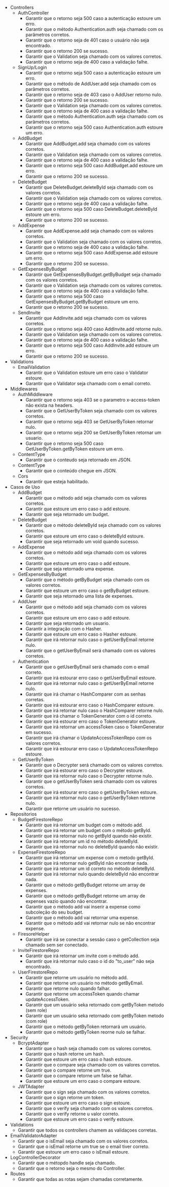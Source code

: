 - Controllers
  - AuthController
    - Garantir que o retorno seja 500 caso a autenticação estoure um erro.
    - Garantir que o método Authentication.auth seja chamado com os parâmetros corretos.
    - Garantir que o retorno seja de 401 caso o usuário não seja encontrado.
    - Garantir que o retorno 200 se sucesso.
    - Garantir que o Validation seja chamado com os valores corretos.
    - Garantir que o retorno seja de 400 caso a validação falhe.
  - SignUp/Login
    - Garantir que o retorno seja 500 caso a autenticação estoure um erro.
    - Garantir que o método de AddUser.add seja chamado com os parâmetros corretos.
    - Garantir que o retorno seja de 403 caso o AddUser retorno nulo.
    - Garantir que o retorno 200 se sucesso.
    - Garantir que o Validation seja chamado com os valores corretos.
    - Garantir que o retorno seja de 400 caso a validação falhe. 
    - Garantir que o método Authentication.auth seja chamado com os parâmetros corretos.
    - Garantir que o retorno seja 500 caso Authentication.auth estoure um erro.
  - AddBudget
    - Garantir que AddBudget.add seja chamado com os valores corretos.
    - Garantir que o Validation seja chamado com os valores corretos.
    - Garantir que o retorno seja de 400 caso a validação falhe.
    - Garantir que o retorno seja 500 caso AddBudget.add estoure um erro.
    - Garantir que o retorno 200 se sucesso.
  - DeleteBudget
    - Garantir que DeleteBudget.deleteById seja chamado com os valores corretos.
    - Garantir que o Validation seja chamado com os valores corretos.
    - Garantir que o retorno seja de 400 caso a validação falhe.
    - Garantir que o retorno seja 500 caso DeleteBudget.deleteById estoure um erro.
    - Garantir que o retorno 200 se sucesso.
  - AddExpense
    - Garantir que AddExpense.add seja chamado com os valores corretos.
    - Garantir que o Validation seja chamado com os valores corretos.
    - Garantir que o retorno seja de 400 caso a validação falhe.
    - Garantir que o retorno seja 500 caso AddExpense.add estoure um erro.
    - Garantir que o retorno 200 se sucesso.
  - GetExpensesByBudget
    - Garantir que GetExpensesByBudget.getByBudget seja chamado com os valores corretos.
    - Garantir que o Validation seja chamado com os valores corretos.
    - Garantir que o retorno seja de 400 caso a validação falhe.
    - Garantir que o retorno seja 500 caso GetExpensesByBudget.getByBudget estoure um erro.
    - Garantir que o retorno 200 se sucesso.
  - SendInvite
    - Garantir que AddInvite.add seja chamado com os valores corretos.
    - Garantir que o retorno seja 400 caso AddInvite.add retorne nulo.
    - Garantir que o Validation seja chamado com os valores corretos.
    - Garantir que o retorno seja de 400 caso a validação falhe.
    - Garantir que o retorno seja 500 caso AddInvite.add estoure um erro.
    - Garantir que o retorno 200 se sucesso.
- Validations
  - EmailValidation
    - Garantir que o Validation estoure um erro caso o Validator estoure.
    - Garantir que o Validator seja chamado com o email correto.
- Middlewares
  - AuthMiddleware
    - Garantir que o retorno seja 403 se o parametro x-access-token não exista na headers.
    - Garantir que o GetUserByToken seja chamado com os valores corretos.
    - Garantir que o retorno seja 403 se GetUserByToken retornar nulo.
    - Garantir que o retorno seja 200 se GetUserByToken retornar um usuario.
    - Garantir que o retorno seja 500 caso GetUserByToken.getByToken estoure um erro.
  - ContentType
    - Garantir que o conteudo seja retornado em JSON.
  - ContentType
    - Garantir que o conteúdo chegue em JSON.
  - Cors
    - Garantir que esteja habilitado.
- Casos de Uso
  - AddBudget
    - Garantir que o método add seja chamado com os valores corretos.
    - Garantir que estoure um erro caso o add estoure.
    - Garantir que seja retornado um budget.
  - DeleteBudget
    - Garantir que o método deleteById seja chamado com os valores corretos.
    - Garantir que estoure um erro caso o deleteById estoure.
    - Garantir que seja retornado um void quando sucesso.
  - AddExpense
    - Garantir que o método add seja chamado com os valores corretos.
    - Garantir que estoure um erro caso o add estoure.
    - Garantir que seja retornado uma expense.
  - GetExpensesByBudget
    - Garantir que o método getByBudget seja chamado com os valores corretos.
    - Garantir que estoure um erro caso o getByBudget estoure.
    - Garantir que seja retornado uma lista de expenses.
  - AddUser
    - Garantir que o método add seja chamado com os valores corretos.
    - Garantir que estoure um erro caso o add estoure.
    - Garantir que seja retornado um usuario.
    - Garantir a integração com o Hasher.
    - Garantir que estoure um erro caso o Hasher estoure.
    - Garantir que irá retornar nulo caso o getUserByEmail retorne nulo.
    - Garantir que o getUserByEmail será chamado com os valores corretos.
  - Authentication
    - Garantir que o getUserByEmail será chamado com o email correto.
    - Garantir que irá estourar erro caso o getUserByEmail estoure.
    - Garantir que irá retornar nulo caso o getUserByEmail retorne nulo.
    - Garantir que irá chamar o HashComparer com as senhas corretas.
    - Garantir que irá estourar erro caso o HashComparer estoure.
    - Garantir que irá retornar nulo caso o HashComparer retorne nulo.
    - Garantir que irá chamar o TokenGenerator com o id correto.
    - Garantir que irá estourar erro caso o TokenGenerator estoure.
    - Garantir que irá retornar um accessToken caso o TokenGenerator em sucesso.
    - Garantir que irá chamar o UpdateAccessTokenRepo com os valores corretos.
    - Garantir que irá estourar erro caso o UpdateAccessTokenRepo estoure.
  - GetUserByToken
    - Garantir que o Decrypter será chamado com os valores corretos.
    - Garantir que irá estourar erro caso o Decrypter estoure.
    - Garantir que irá retornar nulo caso o Decrypter retorne nulo.
    - Garantir que o getUserByToken será chamado com os valores corretos.
    - Garantir que irá estourar erro caso o getUserByToken estoure.
    - Garantir que irá retornar nulo caso o getUserByToken retorne nulo.
    - Garantir que retorne um usuário no sucesso.
- Repositorios
  - BudgetFirestoreRepo
    - Garantir que irá retornar um budget com o método add.
    - Garantir que irá retornar um budget com o método getById.
    - Garantir que irá retornar nulo no getById quando não existir.
    - Garantir que irá retornar um id no método deleteById.
    - Garantir que irá retornar nulo no deleteById quando não existir.
  - ExpenseFirestoreRepo
    - Garantir que irá retornar um expense com o metodo getById.
    - Garantir que irá retornar nulo getById não encontrar nada.
    - Garantir que irá retornar um id correto  no método deleteById.
    - Garantir que irá retornar nulo quando deleteById não encontrar nada.
    - Garantir que o método getByBudget retorne um array de expenses.
    - Garantir que o método getByBudget retorne um array de expenses vazio quando não encontrar.
    - Garantir que o método add vai inserir a expense como subcoleção do seu budget.
    - Garantir que o método add vai retornar uma expense.
    - Garantir que o método add vai retornar nulo se não encontrar expense.
  - FiresoreHelper
    - Garantir que irá se conectar a sessão caso o getCollection seja chamado sem ser conectado.
  - InviteFirestoreRepo
    - Garantir que irá retornar um invite com o método add.
    - Garantir que irá retornar nulo caso o id do "to_user" não seja encontrado.
  - UserFirestoreRepo
    - Garantir que retorne um usuário no método add.
    - Garantir que retorne um usuário no método getByEmail.
    - Garantir que retorne nulo quando falhar.
    - Garantir que retorne um accessToken quando chamar updateAccessToken.
    - Garantir que um usuário seka retornado com getByToken metodo (sem role)
    - Garantir que um usuário seka retornado com getByToken metodo (com role)
    - Garantir que o método getByToken retornará um usuário.
    - Garantir que o método getByToken reorne nulo se falhar.
- Security
  - BcryptAdapter
    - Garantir que o hash seja chamado com os valores corretos.
    - Garantir que o hash retorne um hash.
    - Garantir que estoure um erro caso o hash estoure.
    - Garantir que o compare seja chamado com os valores corretos.
    - Garantir que o compare retorne um true.
    - Garantir que o compare retorne um false se falhar.
    - Garantir que estoure um erro caso o compare estoure. 
  - JWTAdapter
    - Garantir que o sign seja chamado com os valores corretos.
    - Garantir que o sign retorne um token.
    - Garantir que estoure um erro caso o sign estoure. 
    - Garantir que o verify seja chamado com os valores corretos.
    - Garantir que o verify retorne u valor correto.
    - Garantir que estoure um erro caso o verify estoure. 
- Validations
  - Garantir que todos os controllers chamem as validaçoes corretas.
- EmailValidatorAdapter
  - Garantir que o isEmail seja chamado com os valores corretos.
  - Garantir que o isEmail retorne um true se o email tiver correto.
  - Garantir que estoure um erro caso o isEmail estoure. 
- LogControllerDecorator
  - Garantir que o métopdo handle seja chamado.
  - Garantir que o retorno seja o mesmo do Controller.
- Routes
  - Garantir que todas as rotas sejam chamadas corretamente.